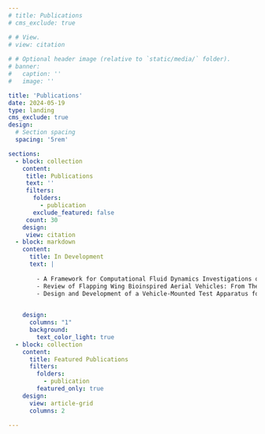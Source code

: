 ```yaml
---
# title: Publications
# cms_exclude: true

# # View.
# view: citation
      
# # Optional header image (relative to `static/media/` folder).
# banner:
#   caption: ''
#   image: ''

title: 'Publications'
date: 2024-05-19
type: landing
cms_exclude: true
design:
  # Section spacing
  spacing: '5rem'

sections:
  - block: collection
    content:
     title: Publications
     text: ''
     filters:
       folders:
         - publication
       exclude_featured: false
     count: 30
    design:
     view: citation
  - block: markdown
    content:
      title: In Development
      text: |
        
        - A Framework for Computational Fluid Dynamics Investigations of Moving Objects using Ansys Fluent.
        - Review of Flapping Wing Bioinspired Aerial Vehicles: From Theories to Applications.
        - Design and Development of a Vehicle-Mounted Test Apparatus for Investigating the Aerodynamic Performance of UAV Components.

      
    design:
      columns: "1"
      background:
        text_color_light: true
  - block: collection
    content:
      title: Featured Publications
      filters:
        folders:
          - publication
        featured_only: true
    design:
      view: article-grid
      columns: 2

---
```

